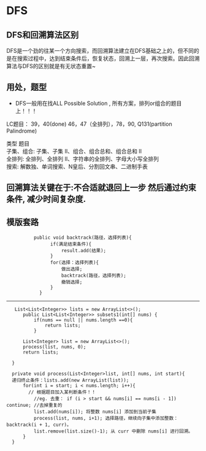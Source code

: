 # DFS
## DFS和回溯算法区别
DFS是一个劲的往某一个方向搜索，而回溯算法建立在DFS基础之上的，但不同的是在搜索过程中，达到结束条件后，恢复状态，回溯上一层，再次搜索。因此回溯算法与DFS的区别就是有无状态重置~ 

## 用处，题型
* DFS一般用在找ALL Possible Solution , 所有方案，排列or组合的题目上！！！

LC题目： 39，40(done)   46，47（全排列），78，90, Q131(partition Palindrome)

类型	题目       
子集、组合:	子集、子集 II、组合、组合总和、组合总和 II   
全排列: 	全排列、全排列 II、字符串的全排列、字母大小写全排列   
搜索: 	解数独、单词搜索、N皇后、分割回文串、二进制手表   


## 回溯算法关键在于:不合适就退回上一步 然后通过约束条件, 减少时间复杂度.
    
## 模版套路

              public void backtrack(路径，选择列表){
                    if(满足结束条件){
                        result.add(结果);
                    }
                    for(选择：选择列表){
                        做出选择;
                        backtrack(路径，选择列表);
                        撤销选择;
                    }
                }

----

       List<List<Integer>> lists = new ArrayList<>();
          public List<List<Integer>> subsets1(int[] nums) {
              if(nums == null || nums.length ==0){
                  return lists;
              }

          List<Integer> list = new ArrayList<>();
          process(list, nums, 0);
          return lists;

      }

      private void process(List<Integer>list, int[] nums, int start){
      递归终止条件：lists.add(new ArrayList(list));
          for(int i = start; i < nums.length; i++){
            // 根据题目加入某判断条件！！
              //eg. 去重： if (i > start && nums[i] == nums[i - 1]) continue; //去掉重复的
              list.add(nums[i]); 将整数 nums[i] 添加到当前子集 
              process(list, nums, i+1); 选择路径，继续向子集中添加整数：backtrack(i + 1, curr)。
              list.remove(list.size()-1); 从 curr 中删除 nums[i] 进行回溯。
          }
      }
